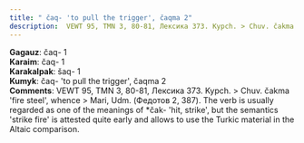 ```yaml
---
title: " čaq- 'to pull the trigger', čaqma 2"
description:  VEWT 95, TMN 3, 80-81, Лексика 373. Kypch. > Chuv. čakma 'fire steel', whence > Mari, Udm. (Федотов 2, 387). The verb is usually regarded as one of the meanings of *čak- 'hit, strike', but the semantics 'strike fire' is attested quite early and allows to use the Turkic material in the Altaic comparison.
---
```


<strong>Gagauz</strong>:  čaq- 1<br>
<strong>Karaim</strong>:  čaq- 1<br>
<strong>Karakalpak</strong>:  šaq- 1<br>
<strong>Kumyk</strong>:  čaq- 'to pull the trigger', čaqma 2<br>
<strong>Comments</strong>:  VEWT 95, TMN 3, 80-81, Лексика 373. Kypch. > Chuv. čakma 'fire steel', whence > Mari, Udm. (Федотов 2, 387). The verb is usually regarded as one of the meanings of *čak- 'hit, strike', but the semantics 'strike fire' is attested quite early and allows to use the Turkic material in the Altaic comparison.<br>


